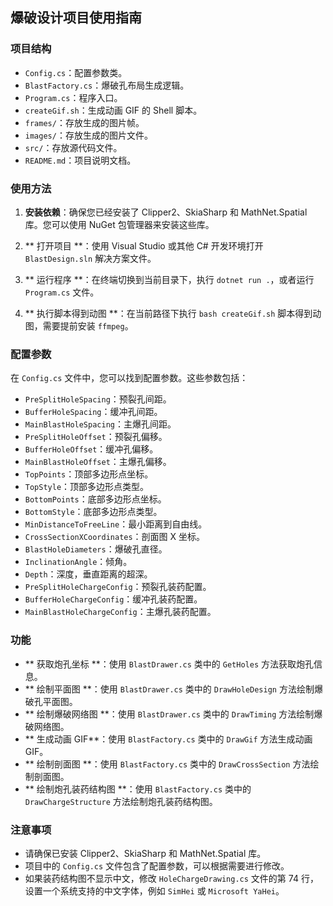 ## 爆破设计项目使用指南

### 项目结构

- `Config.cs`：配置参数类。
- `BlastFactory.cs`：爆破孔布局生成逻辑。
- `Program.cs`：程序入口。
- `createGif.sh`：生成动画 GIF 的 Shell 脚本。
- `frames/`：存放生成的图片帧。
- `images/`：存放生成的图片文件。
- `src/`：存放源代码文件。
- `README.md`：项目说明文档。

### 使用方法

1. **安装依赖**：确保您已经安装了 Clipper2、SkiaSharp 和 MathNet.Spatial 库。您可以使用 NuGet 包管理器来安装这些库。

2. ** 打开项目 **：使用 Visual Studio 或其他 C# 开发环境打开 `BlastDesign.sln` 解决方案文件。

3. ** 运行程序 **：在终端切换到当前目录下，执行 `dotnet run .`，或者运行 `Program.cs` 文件。

4. ** 执行脚本得到动图 **：在当前路径下执行 `bash createGif.sh` 脚本得到动图，需要提前安装 `ffmpeg`。

### 配置参数

在 `Config.cs` 文件中，您可以找到配置参数。这些参数包括：

- `PreSplitHoleSpacing`：预裂孔间距。
- `BufferHoleSpacing`：缓冲孔间距。
- `MainBlastHoleSpacing`：主爆孔间距。
- `PreSplitHoleOffset`：预裂孔偏移。
- `BufferHoleOffset`：缓冲孔偏移。
- `MainBlastHoleOffset`：主爆孔偏移。
- `TopPoints`：顶部多边形点坐标。
- `TopStyle`：顶部多边形点类型。
- `BottomPoints`：底部多边形点坐标。
- `BottomStyle`：底部多边形点类型。
- `MinDistanceToFreeLine`：最小距离到自由线。
- `CrossSectionXCoordinates`：剖面图 X 坐标。
- `BlastHoleDiameters`：爆破孔直径。
- `InclinationAngle`：倾角。
- `Depth`：深度，垂直距离的超深。
- `PreSplitHoleChargeConfig`：预裂孔装药配置。
- `BufferHoleChargeConfig`：缓冲孔装药配置。
- `MainBlastHoleChargeConfig`：主爆孔装药配置。

### 功能

- ** 获取炮孔坐标 **：使用 `BlastDrawer.cs` 类中的 `GetHoles` 方法获取炮孔信息。
- ** 绘制平面图 **：使用 `BlastDrawer.cs` 类中的 `DrawHoleDesign` 方法绘制爆破孔平面图。
- ** 绘制爆破网络图 **：使用 `BlastDrawer.cs` 类中的 `DrawTiming` 方法绘制爆破网络图。
- ** 生成动画 GIF**：使用 `BlastFactory.cs` 类中的 `DrawGif` 方法生成动画 GIF。
- ** 绘制剖面图 **：使用 `BlastFactory.cs` 类中的 `DrawCrossSection` 方法绘制剖面图。
- ** 绘制炮孔装药结构图 **：使用 `BlastFactory.cs` 类中的 `DrawChargeStructure` 方法绘制炮孔装药结构图。

### 注意事项

- 请确保已安装 Clipper2、SkiaSharp 和 MathNet.Spatial 库。
- 项目中的 `Config.cs` 文件包含了配置参数，可以根据需要进行修改。
- 如果装药结构图不显示中文，修改 `HoleChargeDrawing.cs` 文件的第 74 行，设置一个系统支持的中文字体，例如 `SimHei` 或 `Microsoft YaHei`。